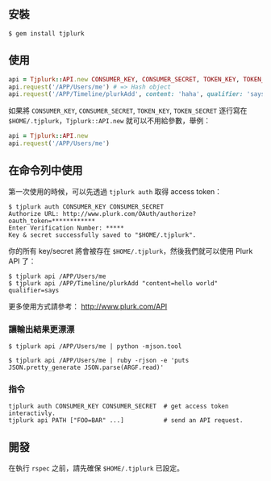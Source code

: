 ## 安裝

```
$ gem install tjplurk
```

## 使用

```ruby
api = Tjplurk::API.new CONSUMER_KEY, CONSUMER_SECRET, TOKEN_KEY, TOKEN_SECRET
api.request('/APP/Users/me') # => Hash object
api.request('/APP/Timeline/plurkAdd', content: 'haha', qualifier: 'says') # => Hash object
```

如果將 `CONSUMER_KEY`, `CONSUMER_SECRET`, `TOKEN_KEY`, `TOKEN_SECRET` 逐行寫在 `$HOME/.tjplurk`，`Tjplurk::API.new` 就可以不用給參數，舉例：

```ruby
api = Tjplurk::API.new
api.request('/APP/Users/me')
```

## 在命令列中使用

第一次使用的時候，可以先透過 `tjplurk auth` 取得 access token：

```
$ tjplurk auth CONSUMER_KEY CONSUMER_SECRET
Authorize URL: http://www.plurk.com/OAuth/authorize?oauth_token=************
Enter Verification Number: *****
Key & secret successfully saved to "$HOME/.tjplurk".
```

你的所有 key/secret 將會被存在 `$HOME/.tjplurk`，然後我們就可以使用 Plurk API 了：

```
$ tjplurk api /APP/Users/me
$ tjplurk api /APP/Timeline/plurkAdd "content=hello world" qualifier=says
```

更多使用方式請參考： http://www.plurk.com/API

### 讓輸出結果更漂漂

```
$ tjplurk api /APP/Users/me | python -mjson.tool
```

```
$ tjplurk api /APP/Users/me | ruby -rjson -e 'puts JSON.pretty_generate JSON.parse(ARGF.read)'
```

### 指令

```
tjplurk auth CONSUMER_KEY CONSUMER_SECRET  # get access token interactivly.
tjplurk api PATH ["FOO=BAR" ...]           # send an API request.
```

## 開發

在執行 `rspec` 之前，請先確保 `$HOME/.tjplurk` 已設定。